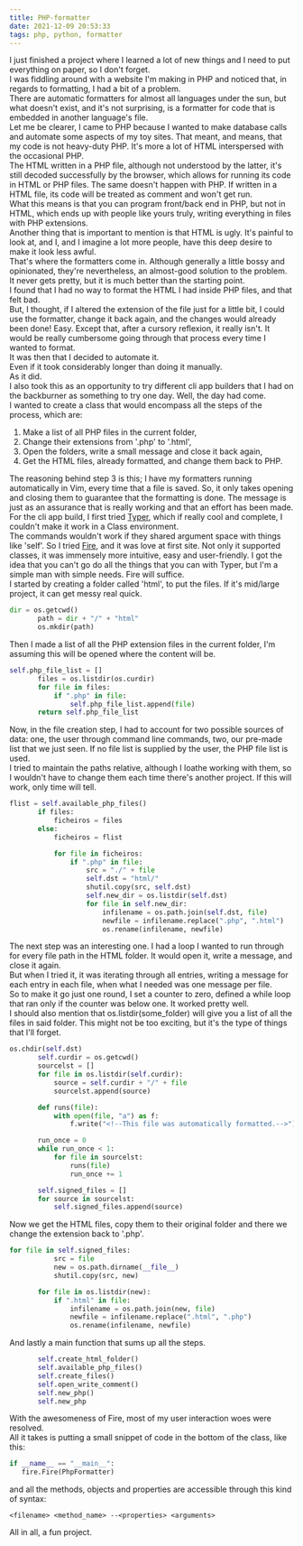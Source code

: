 ```yaml
---
title: PHP-formatter
date: 2021-12-09 20:53:33
tags: php, python, formatter
---
```


 I just finished a project where I learned a lot of new things and I
 need to put everything on paper, so I don't forget.  
 I was fiddling around with a website I'm making in PHP and noticed that,
 in regards to formatting, I had a bit of a problem.  
 There are automatic formatters for almost all languages under the sun, but
 what doesn't exist, and it's not surprising, is a formatter for
 code that is embedded in another language's file.  
 Let me be clearer, I came to PHP because I wanted to make database calls and
 automate some aspects of my toy sites. That meant, and means, that my code is
 not heavy-duty PHP. It's more a lot of HTML interspersed with the occasional
 PHP.  
 The HTML written in a PHP file, although not understood by the latter, it's
 still decoded successfully by the browser, which allows for running its code in
 HTML or PHP files. The same doesn't happen with PHP. If written in a HTML file,
 its code will be treated as comment and won't get run.  
 What this means is that you can program front/back end in PHP, but not in
 HTML, which ends up with people like yours truly, writing everything in files
 with PHP extensions.  
 Another thing that is important to mention is that HTML is ugly. It's painful
 to look at, and I, and I imagine a lot more people, have this deep desire to
 make it look less awful.  
 That's where the formatters come in. Although generally a little bossy and opinionated,
 they're nevertheless, an almost-good solution to the problem.  
 It never gets pretty, but it is much better than the starting point.  
 I found that I had no way to format the HTML I had inside PHP files, and that
 felt bad.  
 But, I thought, if I altered the extension of the file just for a little bit, I
 could use the formatter, change it back again, and the changes would already
 been done! Easy. Except that, after a cursory reflexion, it really
 isn't. It would be really cumbersome going through that process every time I wanted to format.  
 It was then that I decided to automate it.  
 Even if it took considerably longer than doing it manually.  
 As it did.  
 I also took this as an opportunity to try different cli app builders that I had
 on the backburner as something to try one day. Well, the day had come.  
 I wanted to create a class that would encompass all the steps of the process,
 which are:  

 1. Make a list of all PHP files in the current folder,  
 2. Change their extensions from '.php' to '.html',  
 3. Open the folders, write a small message and close it back again,  
 4. Get the HTML files, already formatted, and change them back to PHP.  

 The reasoning behind step 3 is this; I have my formatters running automatically
 in Vim, every time that a file is saved. So, it only takes opening and closing
 them to guarantee that the formatting is done. The message is just as an
 assurance that is really working and that an effort has been made.  
 For the cli app build, I first tried [Typer](https://typer.tiangolo.com), which
 if really cool and complete, I couldn't make it work in a Class environment.  
 The commands wouldn't work if they shared argument space with things like 'self'.
 So I tried [Fire](https://google.github.io/python-fire), and it was love at
 first site. Not only it supported classes, it was immensely more intuitive, easy
 and user-friendly. I got the idea that you can't go do all the things that you
 can with Typer, but I'm a simple man with simple needs. Fire will suffice.  
 I started by creating a folder called 'html', to put the
 files. If it's mid/large project, it can get messy real quick.  

 ~~~python
dir = os.getcwd()
        path = dir + "/" + "html"
        os.mkdir(path)
 ~~~

 Then I made a list of all the PHP extension files in the current folder, I'm
 assuming this will be opened where the content will be.  

 ~~~python
 self.php_file_list = []
        files = os.listdir(os.curdir)
        for file in files:
            if ".php" in file:
                self.php_file_list.append(file)
        return self.php_file_list
 ~~~

 Now, in the file creation step, I had to account for two possible sources of
 data: one, the user through command line commands, two, our pre-made list that
 we just seen. If no file list is supplied by the user, the PHP file list is
 used.  
 I tried to maintain the paths relative, although I loathe working with them, so
 I wouldn't have to change them each time there's another project. If this will work,
 only time will tell.  

 ~~~python
flist = self.available_php_files()
        if files:
            ficheiros = files
        else:
            ficheiros = flist

            for file in ficheiros:
                if ".php" in file:
                    src = "./" + file
                    self.dst = "html/"
                    shutil.copy(src, self.dst)
                    self.new_dir = os.listdir(self.dst)
                    for file in self.new_dir:
                        infilename = os.path.join(self.dst, file)
                        newfile = infilename.replace(".php", ".html")
                        os.rename(infilename, newfile)
 ~~~

 The next step was an interesting one. I had a loop I wanted to run through for
 every file path in the HTML folder. It would open it, write a
 message, and close it again.  
 But when I tried it, it was iterating through all entries, writing a message for each entry in each file,
 when what I needed was one message per file.  
 So to make it go just one round, I set a counter to zero, defined a while loop
 that ran only if the counter was below one. It worked pretty well.  
 I should also mention that os.listdir(some_folder) will give you a list of all
 the files in said folder. This might not be too exciting, but it's the type of
 things that I'll forget.  

 ~~~python
os.chdir(self.dst)
        self.curdir = os.getcwd()
        sourcelst = []
        for file in os.listdir(self.curdir):
            source = self.curdir + "/" + file
            sourcelst.append(source)

        def runs(file):
            with open(file, "a") as f:
                f.write("<!--This file was automatically formatted.-->")

        run_once = 0
        while run_once < 1:
            for file in sourcelst:
                runs(file)
                run_once += 1

        self.signed_files = []
        for source in sourcelst:
            self.signed_files.append(source)
 ~~~

 Now we get the HTML files, copy them to their original folder and there we
 change the extension back to '.php'.  

 ~~~python
 for file in self.signed_files:
            src = file
            new = os.path.dirname(__file__)
            shutil.copy(src, new)

        for file in os.listdir(new):
            if ".html" in file:
                infilename = os.path.join(new, file)
                newfile = infilename.replace(".html", ".php")
                os.rename(infilename, newfile)
 ~~~

 And lastly a main function that sums up all the steps.  

 ~~~python
        self.create_html_folder()
        self.available_php_files()
        self.create_files()
        self.open_write_comment()
        self.new_php()
        self.new_php
 ~~~

 With the awesomeness of Fire, most of my user interaction woes were resolved.  
 All it takes is putting a small snippet of code in the bottom of the class,
 like this:  

 ~~~python
if __name__ == "__main__":
    fire.Fire(PhpFormatter)
 ~~~

 and all the methods, objects and properties are accessible through this kind of
 syntax:  

 ~~~
 <filename> <method_name> --<properties> <arguments>
 ~~~

 All in all, a fun project.
